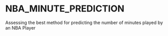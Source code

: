 # NBA_MINUTE_PREDICTION
Assessing the best method for predicting the number of minutes played by an NBA Player

